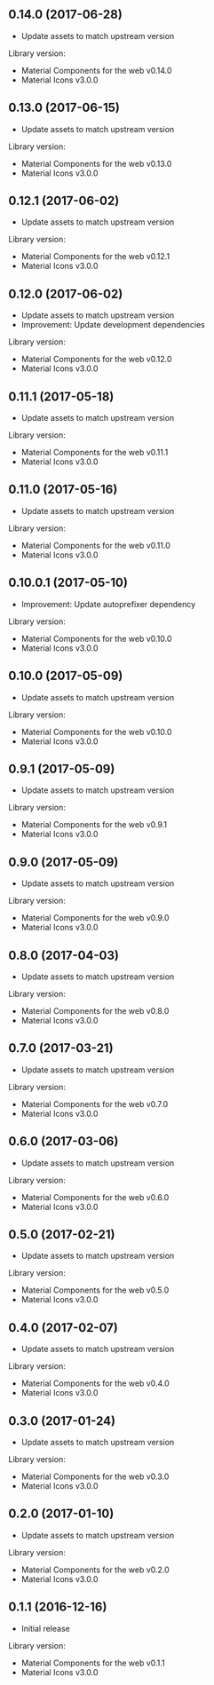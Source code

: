 ## 0.14.0 (2017-06-28)

- Update assets to match upstream version

Library version: 

- Material Components for the web v0.14.0
- Material Icons v3.0.0

## 0.13.0 (2017-06-15)

- Update assets to match upstream version

Library version: 

- Material Components for the web v0.13.0
- Material Icons v3.0.0

## 0.12.1 (2017-06-02)

- Update assets to match upstream version

Library version: 

- Material Components for the web v0.12.1
- Material Icons v3.0.0

## 0.12.0 (2017-06-02)

- Update assets to match upstream version
- Improvement: Update development dependencies

Library version: 

- Material Components for the web v0.12.0
- Material Icons v3.0.0

## 0.11.1 (2017-05-18)

- Update assets to match upstream version

Library version: 

- Material Components for the web v0.11.1
- Material Icons v3.0.0

## 0.11.0 (2017-05-16)

- Update assets to match upstream version

Library version: 

- Material Components for the web v0.11.0
- Material Icons v3.0.0

## 0.10.0.1 (2017-05-10)

- Improvement: Update autoprefixer dependency

Library version: 

- Material Components for the web v0.10.0
- Material Icons v3.0.0

## 0.10.0 (2017-05-09)

- Update assets to match upstream version

Library version: 

- Material Components for the web v0.10.0
- Material Icons v3.0.0

## 0.9.1 (2017-05-09)

- Update assets to match upstream version

Library version: 

- Material Components for the web v0.9.1
- Material Icons v3.0.0

## 0.9.0 (2017-05-09)

- Update assets to match upstream version

Library version: 

- Material Components for the web v0.9.0
- Material Icons v3.0.0

## 0.8.0 (2017-04-03)

- Update assets to match upstream version

Library version: 

- Material Components for the web v0.8.0
- Material Icons v3.0.0

## 0.7.0 (2017-03-21)

- Update assets to match upstream version

Library version: 

- Material Components for the web v0.7.0
- Material Icons v3.0.0

## 0.6.0 (2017-03-06)

- Update assets to match upstream version

Library version: 

- Material Components for the web v0.6.0
- Material Icons v3.0.0

## 0.5.0 (2017-02-21)

- Update assets to match upstream version

Library version: 

- Material Components for the web v0.5.0
- Material Icons v3.0.0

## 0.4.0 (2017-02-07)

- Update assets to match upstream version

Library version: 

- Material Components for the web v0.4.0
- Material Icons v3.0.0

## 0.3.0 (2017-01-24)

- Update assets to match upstream version

Library version: 

- Material Components for the web v0.3.0
- Material Icons v3.0.0

## 0.2.0 (2017-01-10)

- Update assets to match upstream version

Library version: 

- Material Components for the web v0.2.0
- Material Icons v3.0.0

## 0.1.1 (2016-12-16)

- Initial release

Library version: 

- Material Components for the web v0.1.1
- Material Icons v3.0.0
